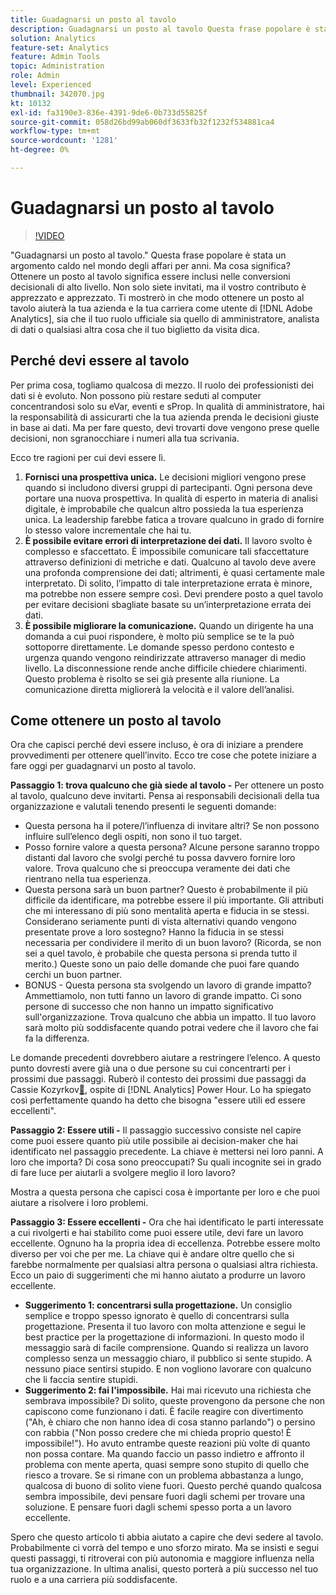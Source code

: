 ```yaml
---
title: Guadagnarsi un posto al tavolo
description: Guadagnarsi un posto al tavolo Questa frase popolare è stata un argomento caldo nel mondo degli affari per anni. Ma cosa significa? Ottenere un posto al tavolo significa essere inclusi nelle conversioni decisionali di alto livello. Non solo siete invitati, ma il vostro contributo è apprezzato e apprezzato. Ti mostrerò in che modo ottenere un posto al tavolo aiuterà la tua azienda e la tua carriera di  [!DNL Adobe Analytics] amministratore.
solution: Analytics
feature-set: Analytics
feature: Admin Tools
topic: Administration
role: Admin
level: Experienced
thumbnail: 342070.jpg
kt: 10132
exl-id: fa3190e3-836e-4391-9de6-0b733d55825f
source-git-commit: 058d26bd99ab060df3633fb32f1232f534881ca4
workflow-type: tm+mt
source-wordcount: '1281'
ht-degree: 0%

---
```


# Guadagnarsi un posto al tavolo

>[!VIDEO](https://video.tv.adobe.com/v/345314/?quality=12&learn=on&captions=ita)

&quot;Guadagnarsi un posto al tavolo.&quot; Questa frase popolare è stata un argomento caldo nel mondo degli affari per anni. Ma cosa significa? Ottenere un posto al tavolo significa essere inclusi nelle conversioni decisionali di alto livello. Non solo siete invitati, ma il vostro contributo è apprezzato e apprezzato. Ti mostrerò in che modo ottenere un posto al tavolo aiuterà la tua azienda e la tua carriera come utente di [!DNL Adobe Analytics], sia che il tuo ruolo ufficiale sia quello di amministratore, analista di dati o qualsiasi altra cosa che il tuo biglietto da visita dica.

## Perché devi essere al tavolo

Per prima cosa, togliamo qualcosa di mezzo. Il ruolo dei professionisti dei dati si è evoluto. Non possono più restare seduti al computer concentrandosi solo su eVar, eventi e sProp. In qualità di amministratore, hai la responsabilità di assicurarti che la tua azienda prenda le decisioni giuste in base ai dati. Ma per fare questo, devi trovarti dove vengono prese quelle decisioni, non sgranocchiare i numeri alla tua scrivania.

Ecco tre ragioni per cui devi essere lì.

1. **Fornisci una prospettiva unica.** Le decisioni migliori vengono prese quando si includono diversi gruppi di partecipanti. Ogni persona deve portare una nuova prospettiva. In qualità di esperto in materia di analisi digitale, è improbabile che qualcun altro possieda la tua esperienza unica. La leadership farebbe fatica a trovare qualcuno in grado di fornire lo stesso valore incrementale che hai tu.
1. **È possibile evitare errori di interpretazione dei dati.** Il lavoro svolto è complesso e sfaccettato. È impossibile comunicare tali sfaccettature attraverso definizioni di metriche e dati. Qualcuno al tavolo deve avere una profonda comprensione dei dati; altrimenti, è quasi certamente male interpretato. Di solito, l’impatto di tale interpretazione errata è minore, ma potrebbe non essere sempre così. Devi prendere posto a quel tavolo per evitare decisioni sbagliate basate su un’interpretazione errata dei dati.
1. **È possibile migliorare la comunicazione.** Quando un dirigente ha una domanda a cui puoi rispondere, è molto più semplice se te la può sottoporre direttamente. Le domande spesso perdono contesto e urgenza quando vengono reindirizzate attraverso manager di medio livello. La disconnessione rende anche difficile chiedere chiarimenti. Questo problema è risolto se sei già presente alla riunione. La comunicazione diretta migliorerà la velocità e il valore dell’analisi.

## Come ottenere un posto al tavolo

Ora che capisci perché devi essere incluso, è ora di iniziare a prendere provvedimenti per ottenere quell’invito. Ecco tre cose che potete iniziare a fare oggi per guadagnarvi un posto al tavolo.

**Passaggio 1: trova qualcuno che già siede al tavolo -** Per ottenere un posto al tavolo, qualcuno deve invitarti. Pensa ai responsabili decisionali della tua organizzazione e valutali tenendo presenti le seguenti domande:

* Questa persona ha il potere/l’influenza di invitare altri? Se non possono influire sull’elenco degli ospiti, non sono il tuo target.
* Posso fornire valore a questa persona? Alcune persone saranno troppo distanti dal lavoro che svolgi perché tu possa davvero fornire loro valore. Trova qualcuno che si preoccupa veramente dei dati che rientrano nella tua esperienza.
* Questa persona sarà un buon partner? Questo è probabilmente il più difficile da identificare, ma potrebbe essere il più importante. Gli attributi che mi interessano di più sono mentalità aperta e fiducia in se stessi. Considerano seriamente punti di vista alternativi quando vengono presentate prove a loro sostegno? Hanno la fiducia in se stessi necessaria per condividere il merito di un buon lavoro? (Ricorda, se non sei a quel tavolo, è probabile che questa persona si prenda tutto il merito.) Queste sono un paio delle domande che puoi fare quando cerchi un buon partner.
* BONUS - Questa persona sta svolgendo un lavoro di grande impatto? Ammettiamolo, non tutti fanno un lavoro di grande impatto. Ci sono persone di successo che non hanno un impatto significativo sull&#39;organizzazione. Trova qualcuno che abbia un impatto. Il tuo lavoro sarà molto più soddisfacente quando potrai vedere che il lavoro che fai fa la differenza.

Le domande precedenti dovrebbero aiutare a restringere l’elenco. A questo punto dovresti avere già una o due persone su cui concentrarti per i prossimi due passaggi. Ruberò il contesto dei prossimi due passaggi da Cassie Kozyrkov[&#128279;](https://analyticshour.io/2021/12/14/182-making-better-decisions-and-being-useful-with-cassie-kozyrkov/), ospite di [!DNL Analytics] Power Hour. Lo ha spiegato così perfettamente quando ha detto che bisogna &quot;essere utili ed essere eccellenti&quot;.

**Passaggio 2: Essere utili -** Il passaggio successivo consiste nel capire come puoi essere quanto più utile possibile ai decision-maker che hai identificato nel passaggio precedente. La chiave è mettersi nei loro panni. A loro che importa? Di cosa sono preoccupati? Su quali incognite sei in grado di fare luce per aiutarli a svolgere meglio il loro lavoro?

Mostra a questa persona che capisci cosa è importante per loro e che puoi aiutare a risolvere i loro problemi.

**Passaggio 3: Essere eccellenti -** Ora che hai identificato le parti interessate a cui rivolgerti e hai stabilito come puoi essere utile, devi fare un lavoro eccellente. Ognuno ha la propria idea di eccellenza. Potrebbe essere molto diverso per voi che per me. La chiave qui è andare oltre quello che si farebbe normalmente per qualsiasi altra persona o qualsiasi altra richiesta. Ecco un paio di suggerimenti che mi hanno aiutato a produrre un lavoro eccellente.

* **Suggerimento 1: concentrarsi sulla progettazione.** Un consiglio semplice e troppo spesso ignorato è quello di concentrarsi sulla progettazione. Presenta il tuo lavoro con molta attenzione e segui le best practice per la progettazione di informazioni. In questo modo il messaggio sarà di facile comprensione. Quando si realizza un lavoro complesso senza un messaggio chiaro, il pubblico si sente stupido. A nessuno piace sentirsi stupido. E non vogliono lavorare con qualcuno che li faccia sentire stupidi.
* **Suggerimento 2: fai l&#39;impossibile.** Hai mai ricevuto una richiesta che sembrava impossibile? Di solito, queste provengono da persone che non capiscono come funzionano i dati. È facile reagire con divertimento (&quot;Ah, è chiaro che non hanno idea di cosa stanno parlando&quot;) o persino con rabbia (&quot;Non posso credere che mi chieda proprio questo! È impossibile!&quot;). Ho avuto entrambe queste reazioni più volte di quanto non possa contare. Ma quando faccio un passo indietro e affronto il problema con mente aperta, quasi sempre sono stupito di quello che riesco a trovare. Se si rimane con un problema abbastanza a lungo, qualcosa di buono di solito viene fuori. Questo perché quando qualcosa sembra impossibile, devi pensare fuori dagli schemi per trovare una soluzione. E pensare fuori dagli schemi spesso porta a un lavoro eccellente.

Spero che questo articolo ti abbia aiutato a capire che devi sedere al tavolo. Probabilmente ci vorrà del tempo e uno sforzo mirato. Ma se insisti e segui questi passaggi, ti ritroverai con più autonomia e maggiore influenza nella tua organizzazione. In ultima analisi, questo porterà a più successo nel tuo ruolo e a una carriera più soddisfacente.
